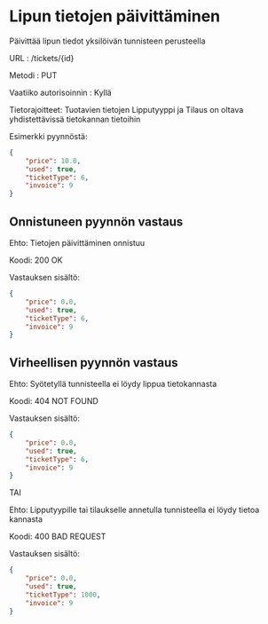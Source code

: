 # Lipun tietojen päivittäminen

Päivittää lipun tiedot yksilöivän tunnisteen perusteella

URL : /tickets/{id}

Metodi : PUT

Vaatiiko autorisoinnin : Kyllä

Tietorajoitteet: Tuotavien tietojen Lipputyyppi ja Tilaus on oltava yhdistettävissä tietokannan tietoihin

Esimerkki pyynnöstä:

```json
{
    "price": 10.0,
    "used": true,
    "ticketType": 6,
    "invoice": 9
}
```

## Onnistuneen pyynnön vastaus

Ehto: Tietojen päivittäminen onnistuu

Koodi: 200 OK

Vastauksen sisältö:
```json
{
    "price": 0.0,
    "used": true,
    "ticketType": 6,
    "invoice": 9
}
```

## Virheellisen pyynnön vastaus

Ehto: Syötetyllä tunnisteella ei löydy lippua tietokannasta

Koodi: 404 NOT FOUND

Vastauksen sisältö:
```json
{
    "price": 0.0,
    "used": true,
    "ticketType": 6,
    "invoice": 9
}
```

TAI

Ehto: Lipputyypille tai tilaukselle annetulla tunnisteella ei löydy tietoa kannasta

Koodi: 400 BAD REQUEST

Vastauksen sisältö:
```json
{
    "price": 0.0,
    "used": true,
    "ticketType": 1000,
    "invoice": 9
}
```